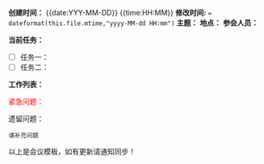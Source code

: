 

**创建时间：** {{date:YYY-MM-DD}} {{time:HH:MM}}
**修改时间:** `= dateformat(this.file.mtime,"yyyy-MM-dd HH:mm")`
**主题：** 
**地点：** 
**参会人员：** 

**当前任务：** 
- [ ] 任务一：
- [ ] 任务二：

**工作列表：** 

<font color=red>紧急问题：</font> 

遗留问题：
```text
请补充问题
```

以上是会议模板，如有更新请通知同步！